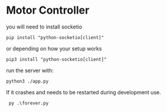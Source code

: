 # Motor Controller

you will need to install socketio

```
pip install "python-socketio[client]"
```

or depending on how your setup works

```
pip3 install "python-socketio[client]"
```

run the server with:

```
python3 ./app.py
```

If it crashes and needs to be restarted during development
use.

```
 py .\forever.py
```
